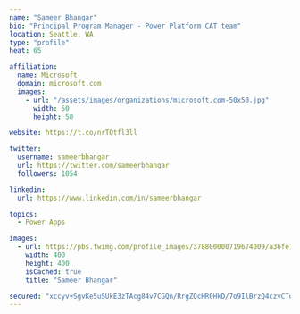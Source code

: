 ```yaml
---
name: "Sameer Bhangar"
bio: "Principal Program Manager - Power Platform CAT team"
location: Seattle, WA
type: "profile"
heat: 65

affiliation:
  name: Microsoft
  domain: microsoft.com
  images:
    - url: "/assets/images/organizations/microsoft.com-50x50.jpg"
      width: 50
      height: 50

website: https://t.co/nrTQtfl3ll

twitter:
  username: sameerbhangar
  url: https://twitter.com/sameerbhangar
  followers: 1054

linkedin:
  url: https://www.linkedin.com/in/sameerbhangar

topics:
  - Power Apps

images:
  - url: https://pbs.twimg.com/profile_images/378800000719674009/a36fe7ddfab1778b76e5793772e43798_400x400.jpeg
    width: 400
    height: 400
    isCached: true
    title: "Sameer Bhangar"

secured: "xccyv+SgvKe5uSUkE3zTAcg84v7CGQn/RrgZQcHR0HkD/7o9IlBrzQ4czvCTqCKrtj23Mk45k7WcuhRnS/cASDJeDLTpyreDg53QrUQ4+TFzxni6P1DvkJeRz0gBsI+Ssic0ZyEHxWUCJDBQcYwLQWD+4WNRn5EWmldrTHXcUvWGN76IoiMdH6JDuAb+91je6IhM44TQd1d/U+S2Hbo6a8u1RZx7JALjJHdnSXMqkFX0F1bqnJ1BdBWMt3voCvgr/c5HOqflbTcpCxvwtJW7bvIh2PMD9kNX7Iub94JfZ5EZnxElBLg7FgnvFdqrtFy+53Jwy3lXowQzUli41nEMKx/iypfrb5HOcXPK096xuyeSRspK6hWBe5zqiT+je0ZmBXoHUFw2APnoalrDrZncE0+8b7geZXBfTu7FgH6n6AM=;EUkW0SmPIXVSAb2ORs3SDQ=="
---
```


